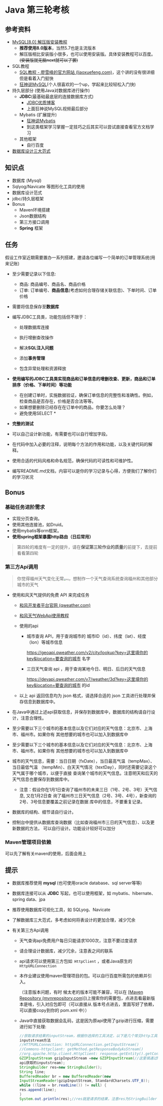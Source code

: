 # Java 第三轮考核

## 参考资料

* [MySQL[8.0] 解压版安装教程](https://blog.csdn.net/tyler880/article/details/109106093)
  * **推荐使用8.0版本**，当然5.7也是主流版本
  * 解压版相比安装版小很多，也可以使用安装版。具体安装教程可以百度。~~(安装版就无脑next就可以了罢)~~
* SQL教程
  * [SQL教程 - 廖雪峰的官方网站 (liaoxuefeng.com)](https://www.liaoxuefeng.com/wiki/1177760294764384)，这个讲的没有很详细但是看着入门挺快
  * [狂神说MySQL](https://www.bilibili.com/video/BV1NJ411J79W/?share_source=copy_web&vd_source=7d2fd3963c594f890889ebd454ef8d1c)(个人很喜欢的一个up，学起来比较轻松入门快)
* 持久层部分 (使用Java对数据库进行操作)
  * **JDBC**(最基础最底层的连接数据库方式)
    *  [JDBC优质博客](https://blog.csdn.net/jungle_rao/article/details/81274720)
    *  上面狂神说MySQL视频最后部分
  * Mybatis (扩展提升)
    * [狂神说Mybatis](https://www.bilibili.com/video/BV1NE411Q7Nx/?share_source=copy_web&vd_source=7d2fd3963c594f890889ebd454ef8d1c)
    * 到这类框架学习掌握一定技巧之后其实可以尝试直接查看官方文档学习
  * 其他框架
    * 自行百度
* [数据库设计三大范式](https://www.cnblogs.com/knowledgesea/p/3667395.html)

## 知识点

* 数据库 (Mysql)
* Sqlyog/Navicate 等图形化工具的使用
* 数据库设计范式
* jdbc/持久层框架
* Bonus
  * Maven环境搭建
  * Json数据结构
  * 第三方接口调用
  * **Spring** 框架

## 任务

假设工作室近期需要置办一系列搭建，邀请各位编写一个简单的订单管理系统(用来记账)

* 至少需要记录以下信息:

  * 商品: 商品编号、商品名、商品价格
  * 订单: 订单编号、**商品信息**(考虑如何合理存储关联信息)、下单时间、订单价格

* 需要将信息保存至**数据库**

* 编写JDBC工具类，功能包括但不限于：

  * 处理数据库连接
  * 执行增删查改操作

  * 解决**SQL注入问题**
  * 添加**事务管理**
  * 包含异常处理和资源释放

* **使用编写的JDBC工具类实现商品和订单信息的增删改查、更新，商品和订单排序（价格、下单时间）等功能**
  * 在创建订单时，实施数据验证，确保订单信息的完整性和准确性。例如，检查商品是否存在，价格是否合法等等。
  * 如果想要删除已经存在在订单中的商品，你要怎么处理？
  * 避免使用SELECT *
  
* **完整的测试**

* 可以自己设计新功能，有需要也可以自行增加字段。

* 在代码中加入必要的注释，说明每个方法的作用和功能，以及关键代码的解释。

* 使用合适的代码风格和命名规范，确保代码的可读性和可维护性。

* 编写README.md文档，内容可以是你的学习记录与心得，方便我们了解你们的学习状况


## Bonus

### 基础任务进阶需求

* 实现分页查询。
* 使用其他连接池，如Druid。
* 使用mybatis等orm框架。
* **使用spring框架暴露http路由（日后常用）**

> 第四轮的难度有一定的提升，请在**保证第三轮作业的质量**的前提下，去提前看看第四轮

### 第三方Api调用

> 你觉得福州天气变化无常<img src="https://gitee.com/poldroc/typora-drawing-bed01/raw/master/imgs/202310140145992.jpeg" alt="img" style="zoom: 40%;" />，想制作一个天气查询系统查询福州和其他部分城市的天气

* 使用和风天气提供的免费 API 来完成任务

  * [和风开发者平台官网 (qweather.com)](https://dev.qweather.com/)

  * [和风天气WebApi使用教程](https://www.cnblogs.com/6543x1/p/15684812.html)

  * 使用的api

    * 城市查询 API，用于查询城市的 城市ID（id）、纬度（lat）、经度（lon）等城市信息

      https://geoapi.qweather.com/v2/city/lookup?key=这里填你的key&location=要查询的城市 名字

    * 三日天气查询 api ，用于查询某地今日、明日、后日的天气信息

      https://devapi.qweather.com/v7/weather/3d?key=这里填你的key&location=要查询的城市 的id

  * 以上 api 返回信息均为 json 格式，请选择合适的 json 工具进行处理并保存信息到数据库中。

* 在Java中通过上述api获取信息，并保存到数据库中，数据库的结构请自行设计，注意合理性。

* 至少需要以下三个城市的基本信息以及它们对应的天气信息：北京市、上海市、福州市。如果你有 其他想要的城市也可以加入到数据库中

* 至少需要以下三个城市的基本信息以及它们对应的天气信息：北京市、上海市、福州市。如果你有 其他想要的城市也可以加入到数据库中

* 城市的天气信息，需要：当日日期（fxDate），当日最高气温（tempMax）、当日最低气温 （tempMin）、白天天气情况（textDay），同时还需要记录这个天气属于哪个城市，以便于直接 查询某个城市的天气信息。注意明天和后天的天气信息也要保存到数据库中。

  * 注意：假设你在1月1日查询了福州市的未来三日（1号、2号、3号）天气信息, 又在1月2日查 询了福州市三日天气信息（2号、3号、4号），新查询的2号、3号信息要覆盖之前记录在数据 库中的信息，不要重复记录。

* 数据库的结构、细节请自行设计。

* 控制台中提供从数据库查询数据（比如查询福州市三日的天气信息）、以及更新数据的方法， 可以自行设计。功能设计较好可以加分

### Maven管理项目依赖

可以先了解有关maven的使用，后面会用上

## 提示

* 数据库推荐使用 **mysql** (也可使用oracle database、sql server等等)
* 数据库连接可以从 **JDBC** 写起，也可以使用框架，如 mybatis、hibernate、spring data、jpa
* 推荐使用数据库可视化工具，如 SQLyog、Navicate 
* 了解数据库三大范式，多考虑如何将表设计的更加合理，减少冗余



* 有关第三方Api调用

  * 天气查询api免费用户每日只能请求1000次，注意不要过度请求

  * 请合理设计数据库，减少冗余，注意表之间的联系

  * api请求可以使用第三方包如` HttpClient` ，或者Java原生的 `HttpURLConnection`

  * 本作业建议使用maven管理项目的包。可以自行百度所需包的依赖并引入。

    （注意版本问题，有时 候太老的版本可能不兼容，可以在 [[Maven Repository (mvnrepository.com)])](https://mvnrepository.com/)上搜索你的需要包，点进去看最新版本是啥，引入对应包即可（可以直接从 版本号点进去，里面写好了依赖，可以直接copy到你的 pom.xml 中））

  * Java中直接获取数据会乱码，这是因为原api使用了gzip进行压缩，需要进行如下处理: 

    ~~~java
    //获取请求结果的inputStream，根据你选择的工具决定，以下是几个常见http工具获取结果的
    inputstream方法
    //HTTPURLConnection: httpURLConnection.getInputStream()
    //Commons-httpclient: getMethod.getResponseBodyAsStream()
    //org.apache.http.client.HttpClient: response.getEntity().getContent()
    GZIPInputStream gzipInputStream =new GZIPInputStream(//这里填通过http工具请求
    api获取的inputstream);
    StringBuilder res=new StringBuilder();
    String line;
    BufferedReader br = new BufferedReader(new
    InputStreamReader(gzipInputStream, StandardCharsets.UTF_8));
    while ((line = br.readLine()) != null) {
    res.append(line);
    }
    System.out.println(res);//res就是请求的结果，注意res为StringBuilder
    ~~~

    
